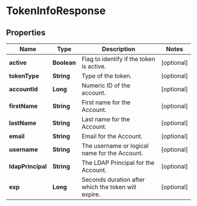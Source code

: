 

# TokenInfoResponse


## Properties

Name | Type | Description | Notes
------------ | ------------- | ------------- | -------------
**active** | **Boolean** | Flag to identify if the token is active. |  [optional]
**tokenType** | **String** | Type of the token. |  [optional]
**accountId** | **Long** | Numeric ID of the account. |  [optional]
**firstName** | **String** | First name for the Account. |  [optional]
**lastName** | **String** | Last name for the Account. |  [optional]
**email** | **String** | Email for the Account. |  [optional]
**username** | **String** | The username or logical name for the Account. |  [optional]
**ldapPrincipal** | **String** | The LDAP Principal for the Account. |  [optional]
**exp** | **Long** | Seconds duration after which the token will expire. |  [optional]



